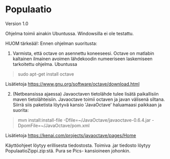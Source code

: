 Populaatio
==========
Version  1.0

Ohjelma toimii ainakin Ubuntussa. Windowsilla ei ole testattu. 

HUOM tärkeää!:
Ennen ohjelman suoritusta:

1. Varmista, että octave on asennettu koneeseesi. Octave on matlabin kaltainen ilmainen avoimen lähdekoodin numeeriseen laskemiseen tarkoitettu ohjelma. Ubuntussa 

>sudo apt-get install octave

Lisätietoja <https://www.gnu.org/software/octave/download.html>

2. (Netbeansissa ajaessa) Javaoctaven tietolähde tulee lisätä paikallisiin maven tietolähteisiin. Javaoctave toimii octaven ja javan välisenä siltana. Siirrä siis paketista löytyvä kansio 'JavaOctave' haluamaasi paikkaan ja suorita:

>mvn install:install-file -Dfile=~/JavaOctave/javaoctave-0.6.4.jar -DpomFile=~/JavaOctave/pom.xml

Lisätietoja <https://kenai.com/projects/javaoctave/pages/Home>

Käyttöohjeet löytyy erillisesta tiedostosta. Toimiva .jar tiedosto löytyy PopulaatioZippi.zip:stä. Pura se Pics- kansioineen johonkin. 
